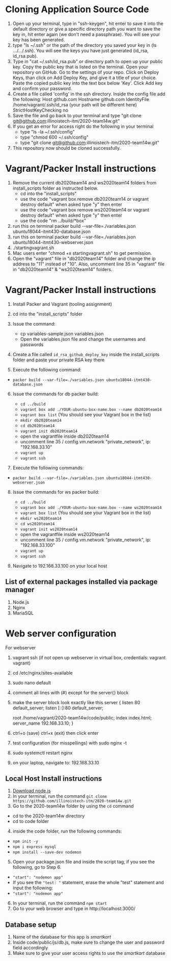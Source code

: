 # Cloning Application Source Code

1. Open up your terminal, type in "ssh-keygen", hit enter to save it into the default directory or give a specific directory path you want to save the key in, hit enter again (we don't need a passphrase). You will see your key has been generated.
2. type "ls ~/.ssh" or the path of the directory you saved your key in (ls .../.../.ssh). You will see the keys you have just generated (id_rsa, id_rsa.pub).  
3. Type in "cat ~/.ssh/id_rsa.pub" or directory path to open up your public key. Copy the public key that is listed on the terminal. Open your repository on GitHub. Go to the settings of your repo. Click on Deploy Keys, than click on Add Deploy Key, and give it a title of your choice. Paste the copied public key into the text box below 'Key'. Click Add key and confirm your password. 
4. Create a file called 'config' in the ssh directory. Inside the config file add the following:
Host github.com
Hostname github.com
IdentityFile /home/vagrant/.ssh/id_rsa (your path will be different here)
StrictHostKeyChecking no
5. Save the file and go back to your terminal and type "git clone git@github.com:illinoistech-itm/2020-team14w.git"
6. If you get an error for access right do the following in your terminal
    * type "ls -la ~/.ssh/config"
    * type "chmod 600 ~/.ssh/config"
    * type "git clone git@github.com:illinoistech-itm/2020-team14w.git"
7. This repository now should be cloned successfully.

# Vagrant/Packer Install instructions

1. Remove the current db2020team14 and ws2020team14 folders from install_scripts folder as instructed below. 
    * cd into the "install_scripts"
    * use the code "vagrant box remove db2020team14 or vagrant destroy default" when asked type "y" then enter
    * use the code "vagrant box remove ws2020team14 or vagrant destroy default" when asked type "y" then enter
    * use the code "rm ../build/*box"
2. run this on terminal packer build --var-file=./variables.json ubuntu18044-itmt430-database.json
3. run this on terminal packer build --var-file=./variables.json ubuntu18044-itmt430-webserver.json
4. ./startingvagrant.sh
5. Mac users enter "chmod +x startingvagrant.sh" to get permission.
6. Open the "vagrant" file in "db2020team14" folder and change the ip address to "11" instead of "10". Also, uncomment line 35 in "vagrant" file in "db2020team14" & "ws2020team14" folders.

# Vagrant/Packer Install instructions 

1. Install Packer and Vagrant (tooling assignment)
2. cd into the "install_scripts" folder
3. Issue the command:
    * cp variables-sample.json variables.json
    * Open the variables.json file and change the usernames and passwords 
4. Create a file called `id_rsa_github_deploy_key` inside the install_scripts folder and paste your private RSA key there

5. Execute the following command: 
* `packer build --var-file=./variables.json ubuntu18044-itmt430-database.json`

6. Issue the commands for db packer build:
    * `cd ../build`
    * `vagrant box add ./YOUR-ubuntu-box-name.box --name db2020team14`
    * `vagrant box list` (You should see your Vagrant box in the list)
    * `mkdir db2020team14`
    * `cd db2020team14`
    * `vagrant init db2020team14`
    * open the vagrantfile inside db2020team14
    * uncomment line 35 / config.vm.network "private_network", ip: "192.168.33.10"
    * `vagrant up`
    * `vagrant ssh`
    
7. Execute the following commands: 
* `packer build --var-file=./variables.json ubuntu18044-itmt430-webserver.json`

8. Issue the commands for ws packer build:
    * `cd ../build`
    * `vagrant box add ./YOUR-ubuntu-box-name.box --name ws2020team14`
    * `vagrant box list` (You should see your Vagrant box in the list)
    * `mkdir ws2020team14`
    * `cd ws2020team14`
    * `vagrant init ws2020team14`
    * open the vagrantfile inside ws2020team14
    * uncomment line 35 / config.vm.network "private_network", ip: "192.168.33.100"
    * `vagrant up`
    * `vagrant ssh`
    
8. Navigate to 192.168.33.100 on your local host

## List of external packages installed via package manager
1. Node.js
2. Nginx
3. MariaSQL

# Web server configuration
For webserver
1. vagrant ssh (if not open up webserver in virtual box, credentials: vagrant vagrant)
2. cd /etc/nginx/sites-available
3. sudo nano default
4. comment all lines with (#) except for the server{} block
5. make the server block look exactly like this
server {
	listen 80 default_server;
	listen [::]:80 default_server;

	root /home/vagrant/2020-team14w/code/public;
	index index.html;
	server_name 192.168.33.10;
}
6. ctrl+o (save)
   ctrl+x (exit) then click enter
7. test configuration (for misspellings) with
sudo nginx -t
8. sudo systemctl restart nginx
9. on your laptop, navigate to: 192.168.33.10

## Local Host Install instructions

1. [Download node.js](https://nodejs.org/en/) 
2. In your terminal, run the command `git clone https://github.com/illinoistech-itm/2020-team14w.git`
3.  Go to the 2020-team14w folder by using the `cd` command
* cd to the 2020-team14w directory
* cd to code folder
4. inside the code folder, run the following commands:
* `npm init -y`
* `npm i express mysql`
* `npm install --save-dev nodemon` 

5. Open your package.json file and inside the script tag, if you see the following, go to Step 6.
* `"start": "nodemon app"`
* If you see the `"test: "` statement, erase the whole "test" statement and input the following:
* `"start": "nodemon app"`

6. In your terminal, run the command `npm start`
7. Go to your web browser and type in http://localhost:3000/

## Database setup

1. Name of the database for this app is *smartkart*
2. Inside code/public/js/db.js, make sure to change the user and password field accordingly
3. Make sure to give your user access rights to use the *smartkart* database

